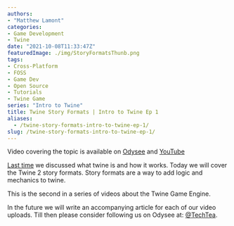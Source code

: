 ```yaml
---
authors: 
- "Matthew Lamont"
categories:
- Game Development
- Twine
date: "2021-10-08T11:33:47Z"
featuredImage: ./img/StoryFormatsThunb.png
tags:
- Cross-Platform
- FOSS
- Game Dev
- Open Source
- Tutorials
- Twine Game
series: "Intro to Twine"
title: Twine Story Formats | Intro to Twine Ep 1
aliases:
  - /twine-story-formats-intro-to-twine-ep-1/
slug: /twine-story-formats-intro-to-twine-ep-1/
---
```


Video covering the topic is available on [Odysee](https://odysee.com/$/embed/TwineTutotialEP1/5f858496c011d1f89a025c265abad1867d6b01da?r=GQy7ehkBjb8ALbSkfEZU5jPc4S785Nch) and [YouTube](https://www.youtube.com/watch?v=nbFdzPjc4Uk)

[Last time](https://www.blog.mattlamont.com/twine-a-game-engine-for-interactive-fiction/) we discussed what twine is and how it works. Today we will cover the Twine 2 story formats. Story formats are a way to add logic and mechanics to twine.

This is the second in a series of videos about the Twine Game Engine.

In the future we will write an accompanying article for each of our video uploads. Till then please consider following us on Odysee at: [@TechTea](https://odysee.com/$/invite/@TechTea:2).
